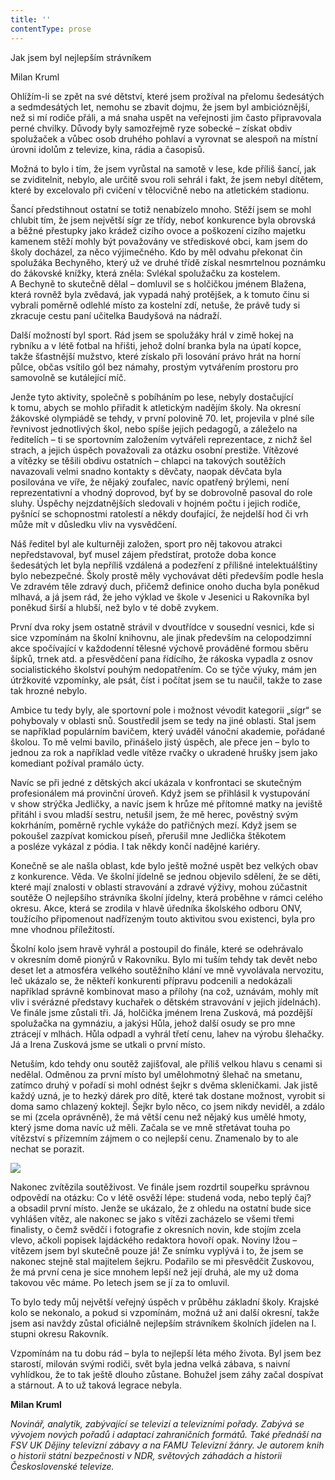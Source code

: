 ```yaml
---
title: ''
contentType: prose
---
```


<section>

Jak jsem byl nejlepším strávníkem

Milan Kruml

Ohlížím-li se zpět na své dětství, které jsem prožíval na přelomu šedesátých a sedmdesátých let, nemohu se zbavit dojmu, že jsem byl ambicióznější, než si mí rodiče přáli, a má snaha uspět na veřejnosti jim často připravovala perné chvilky. Důvody byly samozřejmě ryze sobecké – získat obdiv spolužaček a vůbec osob druhého pohlaví a vyrovnat se alespoň na místní úrovni idolům z televize, kina, rádia a časopisů.

Možná to bylo i tím, že jsem vyrůstal na samotě v lese, kde příliš šancí, jak se zviditelnit, nebylo, ale určitě svou roli sehrál i fakt, že jsem nebyl dítětem, které by excelovalo při cvičení v tělocvičně nebo na atletickém stadionu.

Šancí předstihnout ostatní se totiž nenabízelo mnoho. Stěží jsem se mohl chlubit tím, že jsem největší sígr ze třídy, neboť konkurence byla obrovská a běžné přestupky jako krádež cizího ovoce a poškození cizího majetku kamenem stěží mohly být považovány ve střediskové obci, kam jsem do školy docházel, za něco výjimečného. Kdo by měl odvahu překonat čin spolužáka Bechyněho, který už ve druhé třídě získal nesmrtelnou poznámku do žákovské knížky, která zněla: Svlékal spolužačku za kostelem. A Bechyně to skutečně dělal – domluvil se s holčičkou jménem Blažena, která rovněž byla zvědavá, jak vypadá nahý protějšek, a k tomuto činu si vybrali poměrně odlehlé místo za kostelní zdí, netuše, že právě tudy si zkracuje cestu paní učitelka Baudyšová na nádraží.

Další možností byl sport. Rád jsem se spolužáky hrál v zimě hokej na rybníku a v létě fotbal na hřišti, jehož dolní branka byla na úpatí kopce, takže šťastnější mužstvo, které získalo při losování právo hrát na horní půlce, občas vsítilo gól bez námahy, prostým vytvářením prostoru pro samovolně se kutálející míč.

Jenže tyto aktivity, společně s pobíháním po lese, nebyly dostačující k tomu, abych se mohlo přiřadit k atletickým nadějím školy. Na okresní žákovské olympiádě se tehdy, v první polovině 70. let, projevila v plné síle řevnivost jednotlivých škol, nebo spíše jejich pedagogů, a záleželo na ředitelích – ti se sportovním založením vytvářeli reprezentace, z nichž šel strach, a jejich úspěch považovali za otázku osobní prestiže. Vítězové a vítězky se těšili obdivu ostatních – chlapci na takových soutěžích navazovali velmi snadno kontakty s děvčaty, naopak děvčata byla posilována ve víře, že nějaký zoufalec, navíc opatřený brýlemi, není reprezentativní a vhodný doprovod, byť by se dobrovolně pasoval do role sluhy. Úspěchy nejzdatnějších sledovali v hojném počtu i jejich rodiče, pyšnící se schopnostmi ratolestí a někdy doufající, že nejdelší hod či vrh může mít v důsledku vliv na vysvědčení.

Náš ředitel byl ale kulturněji založen, sport pro něj takovou atrakci nepředstavoval, byť musel zájem předstírat, protože doba konce šedesátých let byla nepříliš vzdálená a podezření z přílišné intelektuálštiny bylo nebezpečné. Školy prostě měly vychovávat děti především podle hesla Ve zdravém těle zdravý duch, přičemž definice onoho ducha byla poněkud mlhavá, a já jsem rád, že jeho výklad ve škole v Jesenici u Rakovníka byl poněkud širší a hlubší, než bylo v té době zvykem.

První dva roky jsem ostatně strávil v dvoutřídce v sousední vesnici, kde si sice vzpomínám na školní knihovnu, ale jinak především na celopodzimní akce spočívající v každodenní tělesné výchově prováděné formou sběru šípků, trnek atd. a přesvědčení pana řídícího, že rákoska vypadla z osnov socialistického školství pouhým nedopatřením. Co se týče výuky, mám jen útržkovité vzpomínky, ale psát, číst i počítat jsem se tu naučil, takže to zase tak hrozné nebylo.

Ambice tu tedy byly, ale sportovní pole i možnost vévodit kategorii „sígr“ se pohybovaly v oblasti snů. Soustředil jsem se tedy na jiné oblasti. Stal jsem se například populárním bavičem, který uváděl vánoční akademie, pořádané školou. To mě velmi bavilo, přinášelo jistý úspěch, ale přece jen – bylo to jednou za rok a například vedle vítěze rvačky o ukradené hrušky jsem jako komediant požíval pramálo úcty.

Navíc se při jedné z dětských akcí ukázala v konfrontaci se skutečným profesionálem má provinční úroveň. Když jsem se přihlásil k vystupování v show strýčka Jedličky, a navíc jsem k hrůze mé přítomné matky na jeviště přitáhl i svou mladší sestru, netušil jsem, že mě herec, pověstný svým kokrháním, poměrně rychle vykáže do patřičných mezí. Když jsem se pokoušel zazpívat komickou píseň, přerušil mne Jedlička štěkotem a posléze vykázal z pódia. I tak někdy končí nadějné kariéry.

Konečně se ale našla oblast, kde bylo ještě možné uspět bez velkých obav z konkurence. Věda. Ve školní jídelně se jednou objevilo sdělení, že se děti, které mají znalosti v oblasti stravování a zdravé výživy, mohou zúčastnit soutěže O nejlepšího strávníka školní jídelny, která proběhne v rámci celého okresu. Akce, která se zrodila v hlavě úředníka školského odboru ONV, toužícího připomenout nadřízeným touto aktivitou svou existenci, byla pro mne vhodnou příležitostí.

Školní kolo jsem hravě vyhrál a postoupil do finále, které se odehrávalo v okresním domě pionýrů v Rakovníku. Bylo mi tuším tehdy tak devět nebo deset let a atmosféra velkého soutěžního klání ve mně vyvolávala nervozitu, leč ukázalo se, že někteří konkurenti přípravu podcenili a nedokázali například správně kombinovat maso a přílohy (na což, uznávám, mohly mít vliv i svérázné představy kuchařek o dětském stravování v jejich jídelnách). Ve finále jsme zůstali tři. Já, holčička jménem Irena Zusková, má pozdější spolužačka na gymnáziu, a jakýsi Hůla, jehož další osudy se pro mne ztrácejí v mlhách. Hůla odpadl a vyhrál třetí cenu, lahev na výrobu šlehačky. Já a Irena Zusková jsme se utkali o první místo.

Netuším, kdo tehdy onu soutěž zajišťoval, ale příliš velkou hlavu s cenami si nedělal. Odměnou za první místo byl umělohmotný šlehač na smetanu, zatímco druhý v pořadí si mohl odnést šejkr s dvěma skleničkami. Jak jistě každý uzná, je to hezký dárek pro dítě, které tak dostane možnost, vyrobit si doma samo chlazený koktejl. Šejkr bylo něco, co jsem nikdy neviděl, a zdálo se mi (zcela oprávněně), že má větší cenu než nějaký kus umělé hmoty, který jsme doma navíc už měli. Začala se ve mně střetávat touha po vítězství s přízemním zájmem o co nejlepší cenu. Znamenalo by to ale nechat se porazit.

</section>

<section>

![](../Images/048.jpg)

Nakonec zvítězila soutěživost. Ve finále jsem rozdrtil soupeřku správnou odpovědí na otázku: Co v létě osvěží lépe: studená voda, nebo teplý čaj? a obsadil první místo. Jenže se ukázalo, že z ohledu na ostatní bude sice vyhlášen vítěz, ale nakonec se jako s vítězi zacházelo se všemi třemi finalisty, o čemž svědčí i fotografie z okresních novin, kde stojím zcela vlevo, ačkoli popisek lajdáckého redaktora hovoří opak. Noviny lžou – vítězem jsem byl skutečně pouze já! Ze snímku vyplývá i to, že jsem se nakonec stejně stal majitelem šejkru. Podařilo se mi přesvědčit Zuskovou, že má první cena je sice mnohem lepší než její druhá, ale my už doma takovou věc máme. Po letech jsem se jí za to omluvil.

To bylo tedy můj největší veřejný úspěch v průběhu základní školy. Krajské kolo se nekonalo, a pokud si vzpomínám, možná už ani další okresní, takže jsem asi navždy zůstal oficiálně nejlepším strávníkem školních jídelen na I. stupni okresu Rakovník.

Vzpomínám na tu dobu rád – byla to nejlepší léta mého života. Byl jsem bez starostí, milován svými rodiči, svět byla jedna velká zábava, s naivní vyhlídkou, že to tak ještě dlouho zůstane. Bohužel jsem záhy začal dospívat a stárnout. A to už taková legrace nebyla.

</section>

<section>

**Milan Kruml**

_Novinář, analytik, zabývající se televizí a televizními pořady. Zabývá se vývojem nových pořadů i adaptací zahraničních formátů. Také přednáší na FSV UK Dějiny televizní zábavy a na FAMU Televizní žánry. Je autorem knih o historii státní bezpečnosti v NDR, světových záhadách a historii Československé televize._

</section>
